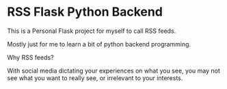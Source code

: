 # RSS Flask Python Backend

This is a Personal Flask project for myself to call RSS feeds. 

Mostly just for me to learn a bit of python backend programming. 

Why RSS feeds? 

With social media dictating your experiences on what you see, you may not see what you want to really see, or irrelevant to your interests. 